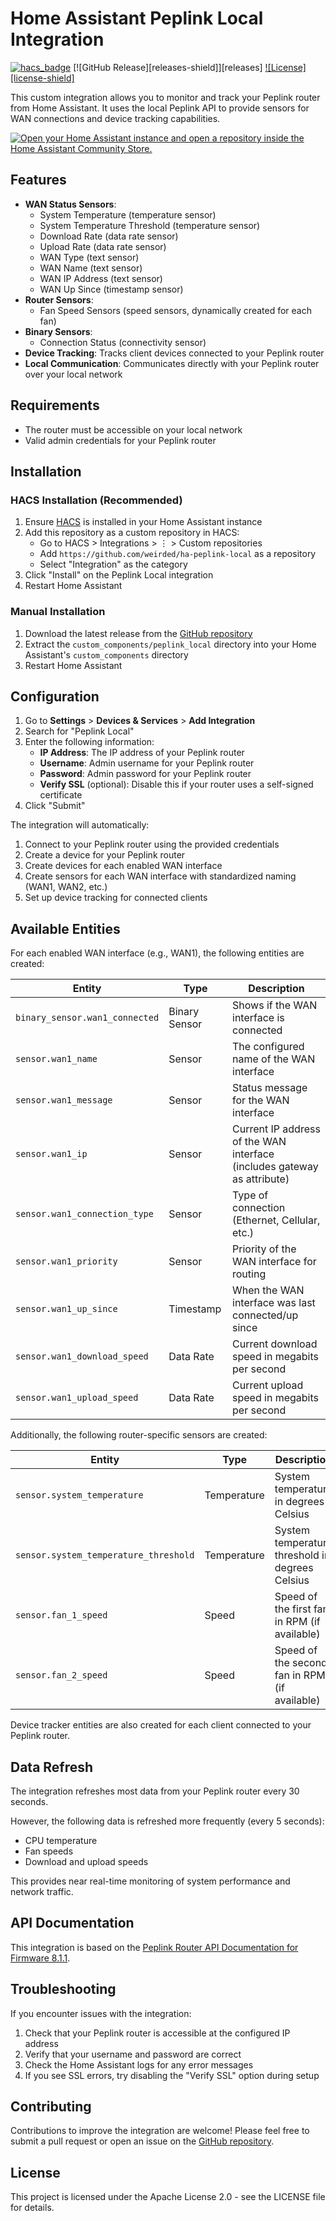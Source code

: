 # Home Assistant Peplink Local Integration

[![hacs_badge](https://img.shields.io/badge/HACS-Custom-41BDF5.svg?style=for-the-badge)](https://github.com/hacs/integration)
[![GitHub Release][releases-shield]][releases]
[![License][license-shield]](LICENSE)

This custom integration allows you to monitor and track your Peplink router from Home Assistant. It uses the local Peplink API to provide sensors for WAN connections and device tracking capabilities.

[![Open your Home Assistant instance and open a repository inside the Home Assistant Community Store.](https://my.home-assistant.io/badges/hacs_repository.svg)](https://my.home-assistant.io/redirect/hacs_repository/?owner=weirded&repository=ha-peplink-local&category=integration)

## Features

- **WAN Status Sensors**: 
  - System Temperature (temperature sensor)
  - System Temperature Threshold (temperature sensor)
  - Download Rate (data rate sensor)
  - Upload Rate (data rate sensor)
  - WAN Type (text sensor)
  - WAN Name (text sensor)
  - WAN IP Address (text sensor)
  - WAN Up Since (timestamp sensor)
- **Router Sensors**:
  - Fan Speed Sensors (speed sensors, dynamically created for each fan)
- **Binary Sensors**:
  - Connection Status (connectivity sensor)
- **Device Tracking**: Tracks client devices connected to your Peplink router
- **Local Communication**: Communicates directly with your Peplink router over your local network

## Requirements

- The router must be accessible on your local network
- Valid admin credentials for your Peplink router

## Installation

### HACS Installation (Recommended)

1. Ensure [HACS](https://hacs.xyz/) is installed in your Home Assistant instance
2. Add this repository as a custom repository in HACS:
   - Go to HACS > Integrations > ⋮ > Custom repositories
   - Add `https://github.com/weirded/ha-peplink-local` as a repository
   - Select "Integration" as the category
3. Click "Install" on the Peplink Local integration
4. Restart Home Assistant

### Manual Installation

1. Download the latest release from the [GitHub repository](https://github.com/weirded/ha-peplink-local)
2. Extract the `custom_components/peplink_local` directory into your Home Assistant's `custom_components` directory
3. Restart Home Assistant

## Configuration

1. Go to **Settings** > **Devices & Services** > **Add Integration**
2. Search for "Peplink Local"
3. Enter the following information:
   - **IP Address**: The IP address of your Peplink router
   - **Username**: Admin username for your Peplink router
   - **Password**: Admin password for your Peplink router
   - **Verify SSL** (optional): Disable this if your router uses a self-signed certificate
4. Click "Submit"

The integration will automatically:
1. Connect to your Peplink router using the provided credentials
2. Create a device for your Peplink router
3. Create devices for each enabled WAN interface
4. Create sensors for each WAN interface with standardized naming (WAN1, WAN2, etc.)
5. Set up device tracking for connected clients

## Available Entities

For each enabled WAN interface (e.g., WAN1), the following entities are created:

| Entity | Type | Description |
|--------|------|-------------|
| `binary_sensor.wan1_connected` | Binary Sensor | Shows if the WAN interface is connected |
| `sensor.wan1_name` | Sensor | The configured name of the WAN interface |
| `sensor.wan1_message` | Sensor | Status message for the WAN interface |
| `sensor.wan1_ip` | Sensor | Current IP address of the WAN interface (includes gateway as attribute) |
| `sensor.wan1_connection_type` | Sensor | Type of connection (Ethernet, Cellular, etc.) |
| `sensor.wan1_priority` | Sensor | Priority of the WAN interface for routing |
| `sensor.wan1_up_since` | Timestamp | When the WAN interface was last connected/up since |
| `sensor.wan1_download_speed` | Data Rate | Current download speed in megabits per second |
| `sensor.wan1_upload_speed` | Data Rate | Current upload speed in megabits per second |

Additionally, the following router-specific sensors are created:

| Entity | Type | Description |
|--------|------|-------------|
| `sensor.system_temperature` | Temperature | System temperature in degrees Celsius |
| `sensor.system_temperature_threshold` | Temperature | System temperature threshold in degrees Celsius |
| `sensor.fan_1_speed` | Speed | Speed of the first fan in RPM (if available) |
| `sensor.fan_2_speed` | Speed | Speed of the second fan in RPM (if available) |

Device tracker entities are also created for each client connected to your Peplink router.

## Data Refresh

The integration refreshes most data from your Peplink router every 30 seconds. 

However, the following data is refreshed more frequently (every 5 seconds):
- CPU temperature
- Fan speeds
- Download and upload speeds

This provides near real-time monitoring of system performance and network traffic.

## API Documentation

This integration is based on the [Peplink Router API Documentation for Firmware 8.1.1](https://download.peplink.com/resources/Peplink-Router-API-Documentation-for-Firmware-8.1.1.pdf).

## Troubleshooting

If you encounter issues with the integration:

1. Check that your Peplink router is accessible at the configured IP address
2. Verify that your username and password are correct
4. Check the Home Assistant logs for any error messages
5. If you see SSL errors, try disabling the "Verify SSL" option during setup

## Contributing

Contributions to improve the integration are welcome! Please feel free to submit a pull request or open an issue on the [GitHub repository](https://github.com/weirded/ha-peplink-local).

## License

This project is licensed under the Apache License 2.0 - see the LICENSE file for details.
